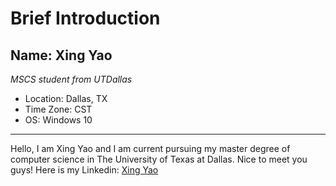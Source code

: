# Brief Introduction
## Name: Xing Yao
_MSCS student from UTDallas_
* Location: Dallas, TX
* Time Zone: CST
* OS: Windows 10
---

Hello, I am Xing Yao and I am current pursuing my master degree of computer science in The University of Texas at Dallas. Nice to meet you guys! Here is my Linkedin: [Xing Yao](http://www.linkedin.com/in/xing-yao-34161878)
